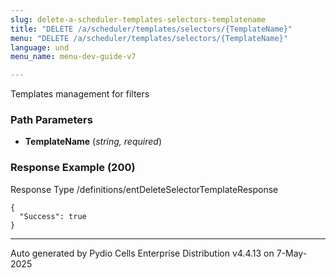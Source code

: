 ```yaml
---
slug: delete-a-scheduler-templates-selectors-templatename
title: "DELETE /a/scheduler/templates/selectors/{TemplateName}"
menu: "DELETE /a/scheduler/templates/selectors/{TemplateName}"
language: und
menu_name: menu-dev-guide-v7

---
```








 
Templates management for filters  


### Path Parameters

 - **TemplateName** (_string, required_) 




### Response Example (200)
Response Type /definitions/entDeleteSelectorTemplateResponse

```
{
  "Success": true
}
```




---
Auto generated by Pydio Cells Enterprise Distribution v4.4.13 on 7-May-2025
